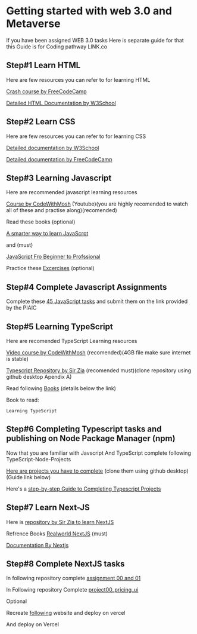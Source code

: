 #   Getting started with web 3.0 and Metaverse 
If you have been assigned WEB 3.0 tasks Here is separate guide for that this Guide is for Coding pathway
    LINK.co
## Step#1 Learn HTML

Here are few resources you can refer to for learning HTML

[Crash course by FreeCodeCamp](https://www.freecodecamp.org/news/html-crash-course/)  
    
[Detailed HTML Documentation by W3School](https://www.w3schools.com/html/default.asp)    
    
## Step#2 Learn CSS

Here are few resources you can refer to for learning CSS

[Detailed documentation by W3School](https://www.w3schools.com/css/)                           

[Detailed documentation by FreeCodeCamp](https://www.freecodecamp.org/news/learn-css/)              
    
## Step#3 Learning Javascript

Here are recommended javascript learning resources

[Course by CodeWithMosh](https://www.youtube.com/watch?v=upDLs1sn7g4&list=PLTjRvDozrdlxEIuOBZkMAK5uiqp8rHUax&ab_channel=ProgrammingwithMosh) (Youtube)(you are highly recomended to watch all of these and practise along)(recomended)



Read these books (optional)

[A smarter way to learn JavaScrpt](https://github.com/rrizwan98/Web-3.0-Books/tree/main/Javascript%20%26%20TypeScript%20books)
        
and (must)

[JavaScript Fro Beginner to Profssional](https://drive.google.com/drive/folders/1X5fm6z3Ad7WzFDFemx4B7hL2qLSyUv6H)
    
Practice these [Excercises](https://github.com/PacktPublishing/JavaScript-from-Beginner-to-Professional) (optional)


## Step#4 Complete Javascript Assignments

Complete these [45 JavaScript tasks](https://github.com/panaverse/typescript-node-projects/blob/main/getting-started-exercises.md) and submit them on the link provided by the PIAIC

## Step#5 Learning TypeScript

Here are recomended TypeScript Learning resources

[Video course by CodeWithMosh](https://www.freecoursesonline.me/code-with-mosh-the-ultimate-typescript-course/) (recomended)(4GB file make sure internet is stable)


    
[Typescript Repository by Sir Zia](https://github.com/panaverse/learn-typescript) (recomended must)(clone repository using github desktop Apendix A)
    
Read following [Books](https://drive.google.com/drive/folders/1X5fm6z3Ad7WzFDFemx4B7hL2qLSyUv6H) (details below the link)
    
Book to read: 

    Learning TypeScript

## Step#6 Completing Typescript tasks and publishing on Node Package Manager (npm)

Now that you are familiar with Javscript And TypeScript complete following TypeScript-Node-Projects

[Here are projects you have to complete](https://github.com/panaverse/typescript-node-projects) (clone them using github desktop)(Guide link below)

Here's a [step-by-step Guide to Completing Typescript Projects](https://github.com/YASIRZAHID/NPMPACKAGEGUIDE)
    
## Step#7 Learn Next-JS 

Here is [repository by Sir Zia to learn NextJS](https://github.com/panaverse/learn-nextjs)

    
Refrence Books [Realworld NextJS](https://drive.google.com/drive/folders/1X5fm6z3Ad7WzFDFemx4B7hL2qLSyUv6H) (must)

[Documentation By Nextjs](https://nextjs.org/docs)

    
## Step#8 Complete NextJS tasks

In following repository complete [assignment 00 and 01](https://github.com/panaverse/learn-nextjs)
    
In Following repository Complete [project00_pricing_ui](https://github.com/panaverse/styling-nextjs-projects)

Optional

Recreate [following](panaverse.co) website and deploy on vercel
    
And deploy on Vercel    
 
